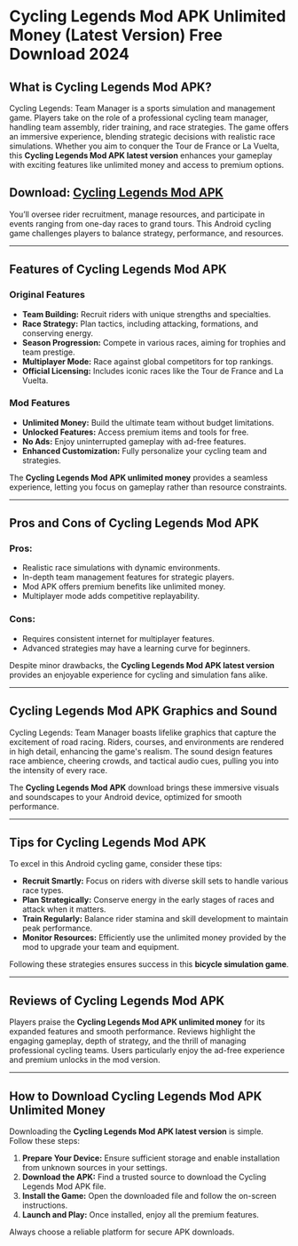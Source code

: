 # Cycling Legends Mod APK Unlimited Money (Latest Version) Free Download 2024

## What is Cycling Legends Mod APK?

Cycling Legends: Team Manager is a sports simulation and management game. Players take on the role of a professional cycling team manager, handling team assembly, rider training, and race strategies. The game offers an immersive experience, blending strategic decisions with realistic race simulations. Whether you aim to conquer the Tour de France or La Vuelta, this **Cycling Legends Mod APK latest version** enhances your gameplay with exciting features like unlimited money and access to premium options.

## Download: [Cycling Legends Mod APK](https://modhello.com/cycling-legends/)

You’ll oversee rider recruitment, manage resources, and participate in events ranging from one-day races to grand tours. This Android cycling game challenges players to balance strategy, performance, and resources.

---

## Features of Cycling Legends Mod APK

### Original Features
- **Team Building:** Recruit riders with unique strengths and specialties.
- **Race Strategy:** Plan tactics, including attacking, formations, and conserving energy.
- **Season Progression:** Compete in various races, aiming for trophies and team prestige.
- **Multiplayer Mode:** Race against global competitors for top rankings.
- **Official Licensing:** Includes iconic races like the Tour de France and La Vuelta.

### Mod Features
- **Unlimited Money:** Build the ultimate team without budget limitations.
- **Unlocked Features:** Access premium items and tools for free.
- **No Ads:** Enjoy uninterrupted gameplay with ad-free features.
- **Enhanced Customization:** Fully personalize your cycling team and strategies.

The **Cycling Legends Mod APK unlimited money** provides a seamless experience, letting you focus on gameplay rather than resource constraints.

---

## Pros and Cons of Cycling Legends Mod APK

### Pros:
- Realistic race simulations with dynamic environments.
- In-depth team management features for strategic players.
- Mod APK offers premium benefits like unlimited money.
- Multiplayer mode adds competitive replayability.

### Cons:
- Requires consistent internet for multiplayer features.
- Advanced strategies may have a learning curve for beginners.

Despite minor drawbacks, the **Cycling Legends Mod APK latest version** provides an enjoyable experience for cycling and simulation fans alike.

---

## Cycling Legends Mod APK Graphics and Sound

Cycling Legends: Team Manager boasts lifelike graphics that capture the excitement of road racing. Riders, courses, and environments are rendered in high detail, enhancing the game's realism. The sound design features race ambience, cheering crowds, and tactical audio cues, pulling you into the intensity of every race.

The **Cycling Legends Mod APK** download brings these immersive visuals and soundscapes to your Android device, optimized for smooth performance.

---

## Tips for Cycling Legends Mod APK

To excel in this Android cycling game, consider these tips:

- **Recruit Smartly:** Focus on riders with diverse skill sets to handle various race types.
- **Plan Strategically:** Conserve energy in the early stages of races and attack when it matters.
- **Train Regularly:** Balance rider stamina and skill development to maintain peak performance.
- **Monitor Resources:** Efficiently use the unlimited money provided by the mod to upgrade your team and equipment.

Following these strategies ensures success in this **bicycle simulation game**.

---

## Reviews of Cycling Legends Mod APK

Players praise the **Cycling Legends Mod APK unlimited money** for its expanded features and smooth performance. Reviews highlight the engaging gameplay, depth of strategy, and the thrill of managing professional cycling teams. Users particularly enjoy the ad-free experience and premium unlocks in the mod version.

---

## How to Download Cycling Legends Mod APK Unlimited Money

Downloading the **Cycling Legends Mod APK latest version** is simple. Follow these steps:

1. **Prepare Your Device:** Ensure sufficient storage and enable installation from unknown sources in your settings.
2. **Download the APK:** Find a trusted source to download the Cycling Legends Mod APK file.
3. **Install the Game:** Open the downloaded file and follow the on-screen instructions.
4. **Launch and Play:** Once installed, enjoy all the premium features.

Always choose a reliable platform for secure APK downloads.
